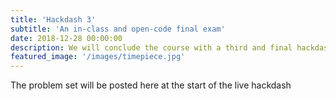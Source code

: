 ```yaml
---
title: 'Hackdash 3'
subtitle: 'An in-class and open-code final exam'
date: 2018-12-28 00:00:00
description: We will conclude the course with a third and final hackdash. 
featured_image: '/images/timepiece.jpg'
---
```


The problem set will be posted here at the start of the live hackdash